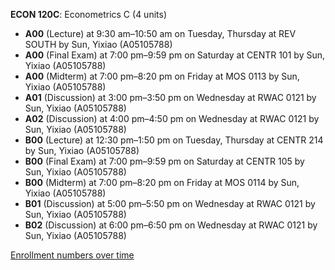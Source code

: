 **ECON 120C**: Econometrics C (4 units)

- **A00** (Lecture) at 9:30 am–10:50 am on Tuesday, Thursday at REV SOUTH by Sun, Yixiao (A05105788)
- **A00** (Final Exam) at 7:00 pm–9:59 pm on Saturday at CENTR 101 by Sun, Yixiao (A05105788)
- **A00** (Midterm) at 7:00 pm–8:20 pm on Friday at MOS 0113 by Sun, Yixiao (A05105788)
- **A01** (Discussion) at 3:00 pm–3:50 pm on Wednesday at RWAC 0121 by Sun, Yixiao (A05105788)
- **A02** (Discussion) at 4:00 pm–4:50 pm on Wednesday at RWAC 0121 by Sun, Yixiao (A05105788)
- **B00** (Lecture) at 12:30 pm–1:50 pm on Tuesday, Thursday at CENTR 214 by Sun, Yixiao (A05105788)
- **B00** (Final Exam) at 7:00 pm–9:59 pm on Saturday at CENTR 105 by Sun, Yixiao (A05105788)
- **B00** (Midterm) at 7:00 pm–8:20 pm on Friday at MOS 0114 by Sun, Yixiao (A05105788)
- **B01** (Discussion) at 5:00 pm–5:50 pm on Wednesday at RWAC 0121 by Sun, Yixiao (A05105788)
- **B02** (Discussion) at 6:00 pm–6:50 pm on Wednesday at RWAC 0121 by Sun, Yixiao (A05105788)

[Enrollment numbers over time](./ECON120C.tsv)
